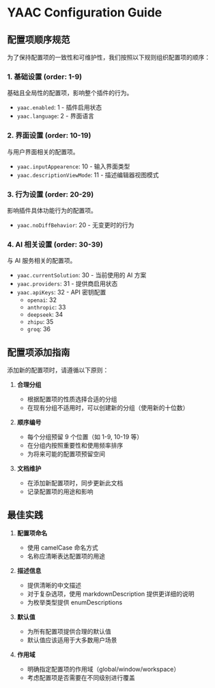 # YAAC Configuration Guide

## 配置项顺序规范

为了保持配置项的一致性和可维护性，我们按照以下规则组织配置项的顺序：

### 1. 基础设置 (order: 1-9)

基础且全局性的配置项，影响整个插件的行为。

- `yaac.enabled`: 1 - 插件启用状态
- `yaac.language`: 2 - 界面语言

### 2. 界面设置 (order: 10-19)

与用户界面相关的配置项。

- `yaac.inputAppearence`: 10 - 输入界面类型
- `yaac.descriptionViewMode`: 11 - 描述编辑器视图模式

### 3. 行为设置 (order: 20-29)

影响插件具体功能行为的配置项。

- `yaac.noDiffBehavior`: 20 - 无变更时的行为

### 4. AI 相关设置 (order: 30-39)

与 AI 服务相关的配置项。

- `yaac.currentSolution`: 30 - 当前使用的 AI 方案
- `yaac.providers`: 31 - 提供商启用状态
- `yaac.apiKeys`: 32 - API 密钥配置
  - `openai`: 32
  - `anthropic`: 33
  - `deepseek`: 34
  - `zhipu`: 35
  - `groq`: 36

## 配置项添加指南

添加新的配置项时，请遵循以下原则：

1. **合理分组**

   - 根据配置项的性质选择合适的分组
   - 在现有分组不适用时，可以创建新的分组（使用新的十位数）

2. **顺序编号**

   - 每个分组预留 9 个位置（如 1-9, 10-19 等）
   - 在分组内按照重要性和使用频率排序
   - 为将来可能的配置项预留空间

3. **文档维护**
   - 在添加新配置项时，同步更新此文档
   - 记录配置项的用途和影响

## 最佳实践

1. **配置项命名**

   - 使用 camelCase 命名方式
   - 名称应清晰表达配置项的用途

2. **描述信息**

   - 提供清晰的中文描述
   - 对于复杂选项，使用 markdownDescription 提供更详细的说明
   - 为枚举类型提供 enumDescriptions

3. **默认值**

   - 为所有配置项提供合理的默认值
   - 默认值应该适用于大多数用户场景

4. **作用域**
   - 明确指定配置项的作用域（global/window/workspace）
   - 考虑配置项是否需要在不同级别进行覆盖

